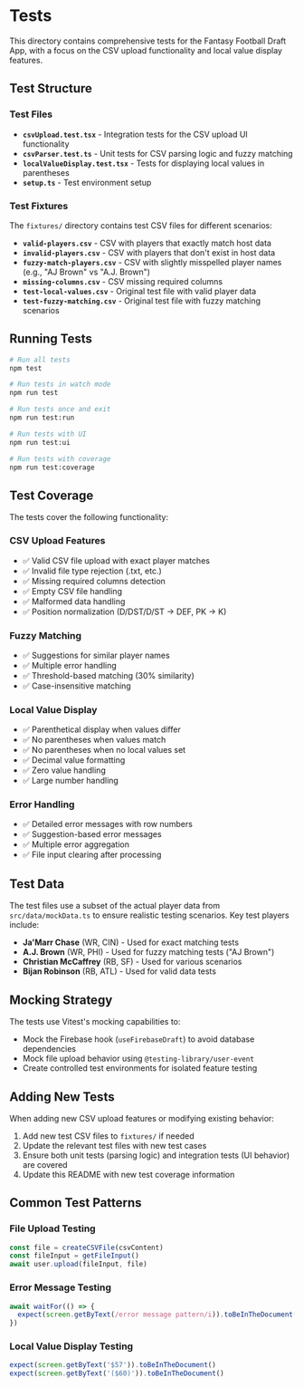 # Tests

This directory contains comprehensive tests for the Fantasy Football Draft App, with a focus on the CSV upload functionality and local value display features.

## Test Structure

### Test Files

- **`csvUpload.test.tsx`** - Integration tests for the CSV upload UI functionality
- **`csvParser.test.ts`** - Unit tests for CSV parsing logic and fuzzy matching
- **`localValueDisplay.test.tsx`** - Tests for displaying local values in parentheses
- **`setup.ts`** - Test environment setup

### Test Fixtures

The `fixtures/` directory contains test CSV files for different scenarios:

- **`valid-players.csv`** - CSV with players that exactly match host data
- **`invalid-players.csv`** - CSV with players that don't exist in host data
- **`fuzzy-match-players.csv`** - CSV with slightly misspelled player names (e.g., "AJ Brown" vs "A.J. Brown")
- **`missing-columns.csv`** - CSV missing required columns
- **`test-local-values.csv`** - Original test file with valid player data
- **`test-fuzzy-matching.csv`** - Original test file with fuzzy matching scenarios

## Running Tests

```bash
# Run all tests
npm test

# Run tests in watch mode
npm run test

# Run tests once and exit
npm run test:run

# Run tests with UI
npm run test:ui

# Run tests with coverage
npm run test:coverage
```

## Test Coverage

The tests cover the following functionality:

### CSV Upload Features
- ✅ Valid CSV file upload with exact player matches
- ✅ Invalid file type rejection (.txt, etc.)
- ✅ Missing required columns detection
- ✅ Empty CSV file handling
- ✅ Malformed data handling
- ✅ Position normalization (D/DST/D/ST → DEF, PK → K)

### Fuzzy Matching
- ✅ Suggestions for similar player names
- ✅ Multiple error handling
- ✅ Threshold-based matching (30% similarity)
- ✅ Case-insensitive matching

### Local Value Display
- ✅ Parenthetical display when values differ
- ✅ No parentheses when values match
- ✅ No parentheses when no local values set
- ✅ Decimal value formatting
- ✅ Zero value handling
- ✅ Large number handling

### Error Handling
- ✅ Detailed error messages with row numbers
- ✅ Suggestion-based error messages
- ✅ Multiple error aggregation
- ✅ File input clearing after processing

## Test Data

The test files use a subset of the actual player data from `src/data/mockData.ts` to ensure realistic testing scenarios. Key test players include:

- **Ja'Marr Chase** (WR, CIN) - Used for exact matching tests
- **A.J. Brown** (WR, PHI) - Used for fuzzy matching tests ("AJ Brown")
- **Christian McCaffrey** (RB, SF) - Used for various scenarios
- **Bijan Robinson** (RB, ATL) - Used for valid data tests

## Mocking Strategy

The tests use Vitest's mocking capabilities to:

- Mock the Firebase hook (`useFirebaseDraft`) to avoid database dependencies
- Mock file upload behavior using `@testing-library/user-event`
- Create controlled test environments for isolated feature testing

## Adding New Tests

When adding new CSV upload features or modifying existing behavior:

1. Add new test CSV files to `fixtures/` if needed
2. Update the relevant test files with new test cases
3. Ensure both unit tests (parsing logic) and integration tests (UI behavior) are covered
4. Update this README with new test coverage information

## Common Test Patterns

### File Upload Testing
```typescript
const file = createCSVFile(csvContent)
const fileInput = getFileInput()
await user.upload(fileInput, file)
```

### Error Message Testing
```typescript
await waitFor(() => {
  expect(screen.getByText(/error message pattern/i)).toBeInTheDocument()
})
```

### Local Value Display Testing
```typescript
expect(screen.getByText('$57')).toBeInTheDocument()
expect(screen.getByText('($60)')).toBeInTheDocument()
```
